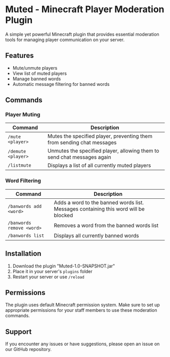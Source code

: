 # Muted - Minecraft Player Moderation Plugin

A simple yet powerful Minecraft plugin that provides essential moderation tools for managing player communication on your server.

## Features

- Mute/unmute players
- View list of muted players
- Manage banned words
- Automatic message filtering for banned words

## Commands

### Player Muting

| Command | Description |
|---------|------------|
| `/mute <player>` | Mutes the specified player, preventing them from sending chat messages |
| `/demute <player>` | Unmutes the specified player, allowing them to send chat messages again |
| `/listmute` | Displays a list of all currently muted players |

### Word Filtering

| Command | Description |
|---------|------------|
| `/banwords add <word>` | Adds a word to the banned words list. Messages containing this word will be blocked |
| `/banwords remove <word>` | Removes a word from the banned words list |
| `/banwords list` | Displays all currently banned words |

## Installation

1. Download the plugin "Muted-1.0-SNAPSHOT.jar"
2. Place it in your server's `plugins` folder
3. Restart your server or use `/reload`

## Permissions

The plugin uses default Minecraft permission system. Make sure to set up appropriate permissions for your staff members to use these moderation commands.

## Support

If you encounter any issues or have suggestions, please open an issue on our GitHub repository.